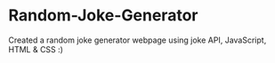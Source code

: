 # Random-Joke-Generator
Created a random joke generator webpage using joke API, JavaScript, HTML &amp; CSS :)
